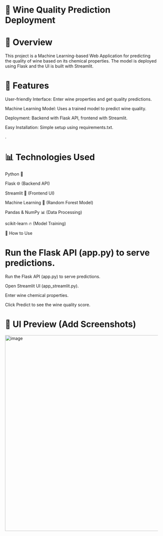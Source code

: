  # 🍷 Wine Quality Prediction Deployment

# 📌 Overview

This project is a Machine Learning-based Web Application for predicting the quality of wine based on its chemical properties. The model is deployed using Flask and the UI is built with Streamlit.

# 🚀 Features

User-friendly Interface: Enter wine properties and get quality predictions.

Machine Learning Model: Uses a trained model to predict wine quality.

Deployment: Backend with Flask API, frontend with Streamlit.

Easy Installation: Simple setup using requirements.txt.

.

# 📊 Technologies Used

Python 🐍

Flask 🌐 (Backend API)

Streamlit 🎨 (Frontend UI)

Machine Learning 🤖 (Random Forest Model)

Pandas & NumPy 📊 (Data Processing)

scikit-learn 🔥 (Model Training)

🎯 How to Use

# Run the Flask API (app.py) to serve predictions.

Run the Flask API (app.py) to serve predictions.

Open Streamlit UI (app_streamlit.py).

Enter wine chemical properties.

Click Predict to see the wine quality score.

# 📸 UI Preview (Add Screenshots)
<img width="646" alt="image" src="https://github.com/user-attachments/assets/28afcfb5-ad0f-44e1-aa43-7a2d7c8d5a19" />


